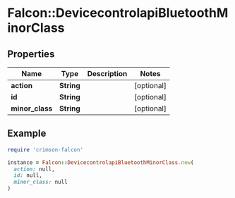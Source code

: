 # Falcon::DevicecontrolapiBluetoothMinorClass

## Properties

| Name | Type | Description | Notes |
| ---- | ---- | ----------- | ----- |
| **action** | **String** |  | [optional] |
| **id** | **String** |  | [optional] |
| **minor_class** | **String** |  | [optional] |

## Example

```ruby
require 'crimson-falcon'

instance = Falcon::DevicecontrolapiBluetoothMinorClass.new(
  action: null,
  id: null,
  minor_class: null
)
```

